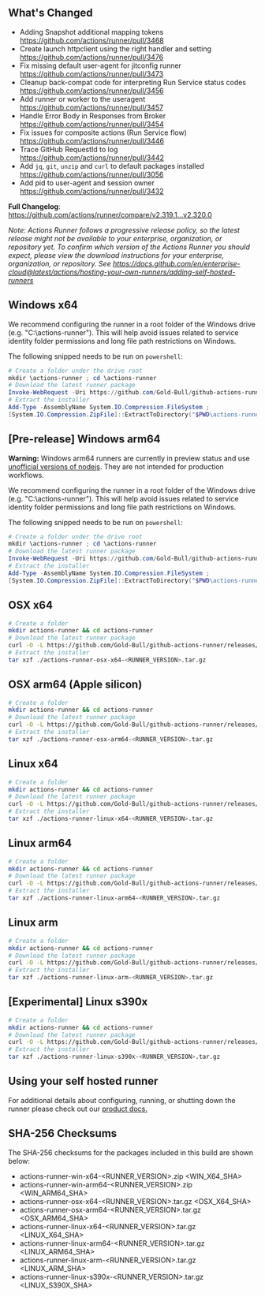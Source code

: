 ## What's Changed

- Adding Snapshot additional mapping tokens https://github.com/actions/runner/pull/3468
- Create launch httpclient using the right handler and setting https://github.com/actions/runner/pull/3476
- Fix missing default user-agent for jitconfig runner https://github.com/actions/runner/pull/3473
- Cleanup back-compat code for interpreting Run Service status codes https://github.com/actions/runner/pull/3456
- Add runner or worker to the useragent https://github.com/actions/runner/pull/3457
- Handle Error Body in Responses from Broker https://github.com/actions/runner/pull/3454
- Fix issues for composite actions (Run Service flow) https://github.com/actions/runner/pull/3446
- Trace GitHub RequestId to log https://github.com/actions/runner/pull/3442
- Add `jq`, `git`, `unzip` and `curl` to default packages installed https://github.com/actions/runner/pull/3056
- Add pid to user-agent and session owner https://github.com/actions/runner/pull/3432

**Full Changelog**: https://github.com/actions/runner/compare/v2.319.1...v2.320.0

_Note: Actions Runner follows a progressive release policy, so the latest release might not be available to your enterprise, organization, or repository yet.
To confirm which version of the Actions Runner you should expect, please view the download instructions for your enterprise, organization, or repository.
See https://docs.github.com/en/enterprise-cloud@latest/actions/hosting-your-own-runners/adding-self-hosted-runners_

## Windows x64

We recommend configuring the runner in a root folder of the Windows drive (e.g. "C:\actions-runner"). This will help avoid issues related to service identity folder permissions and long file path restrictions on Windows.

The following snipped needs to be run on `powershell`:

```powershell
# Create a folder under the drive root
mkdir \actions-runner ; cd \actions-runner
# Download the latest runner package
Invoke-WebRequest -Uri https://github.com/Gold-Bull/github-actions-runner/releases/download/v<RUNNER_VERSION>/actions-runner-win-x64-<RUNNER_VERSION>.zip -OutFile actions-runner-win-x64-<RUNNER_VERSION>.zip
# Extract the installer
Add-Type -AssemblyName System.IO.Compression.FileSystem ;
[System.IO.Compression.ZipFile]::ExtractToDirectory("$PWD\actions-runner-win-x64-<RUNNER_VERSION>.zip", "$PWD")
```

## [Pre-release] Windows arm64

**Warning:** Windows arm64 runners are currently in preview status and use [unofficial versions of nodejs](https://unofficial-builds.nodejs.org/). They are not intended for production workflows.

We recommend configuring the runner in a root folder of the Windows drive (e.g. "C:\actions-runner"). This will help avoid issues related to service identity folder permissions and long file path restrictions on Windows.

The following snipped needs to be run on `powershell`:

```powershell
# Create a folder under the drive root
mkdir \actions-runner ; cd \actions-runner
# Download the latest runner package
Invoke-WebRequest -Uri https://github.com/Gold-Bull/github-actions-runner/releases/download/v<RUNNER_VERSION>/actions-runner-win-arm64-<RUNNER_VERSION>.zip -OutFile actions-runner-win-arm64-<RUNNER_VERSION>.zip
# Extract the installer
Add-Type -AssemblyName System.IO.Compression.FileSystem ;
[System.IO.Compression.ZipFile]::ExtractToDirectory("$PWD\actions-runner-win-arm64-<RUNNER_VERSION>.zip", "$PWD")
```

## OSX x64

```bash
# Create a folder
mkdir actions-runner && cd actions-runner
# Download the latest runner package
curl -O -L https://github.com/Gold-Bull/github-actions-runner/releases/download/v<RUNNER_VERSION>/actions-runner-osx-x64-<RUNNER_VERSION>.tar.gz
# Extract the installer
tar xzf ./actions-runner-osx-x64-<RUNNER_VERSION>.tar.gz
```

## OSX arm64 (Apple silicon)

```bash
# Create a folder
mkdir actions-runner && cd actions-runner
# Download the latest runner package
curl -O -L https://github.com/Gold-Bull/github-actions-runner/releases/download/v<RUNNER_VERSION>/actions-runner-osx-arm64-<RUNNER_VERSION>.tar.gz
# Extract the installer
tar xzf ./actions-runner-osx-arm64-<RUNNER_VERSION>.tar.gz
```

## Linux x64

```bash
# Create a folder
mkdir actions-runner && cd actions-runner
# Download the latest runner package
curl -O -L https://github.com/Gold-Bull/github-actions-runner/releases/download/v<RUNNER_VERSION>/actions-runner-linux-x64-<RUNNER_VERSION>.tar.gz
# Extract the installer
tar xzf ./actions-runner-linux-x64-<RUNNER_VERSION>.tar.gz
```

## Linux arm64

```bash
# Create a folder
mkdir actions-runner && cd actions-runner
# Download the latest runner package
curl -O -L https://github.com/Gold-Bull/github-actions-runner/releases/download/v<RUNNER_VERSION>/actions-runner-linux-arm64-<RUNNER_VERSION>.tar.gz
# Extract the installer
tar xzf ./actions-runner-linux-arm64-<RUNNER_VERSION>.tar.gz
```

## Linux arm

```bash
# Create a folder
mkdir actions-runner && cd actions-runner
# Download the latest runner package
curl -O -L https://github.com/Gold-Bull/github-actions-runner/releases/download/v<RUNNER_VERSION>/actions-runner-linux-arm-<RUNNER_VERSION>.tar.gz
# Extract the installer
tar xzf ./actions-runner-linux-arm-<RUNNER_VERSION>.tar.gz
```

## [Experimental] Linux s390x

``` bash
# Create a folder
mkdir actions-runner && cd actions-runner
# Download the latest runner package
curl -O -L https://github.com/Gold-Bull/github-actions-runner/releases/download/v<RUNNER_VERSION>/actions-runner-linux-s390x-<RUNNER_VERSION>.tar.gz
# Extract the installer
tar xzf ./actions-runner-linux-s390x-<RUNNER_VERSION>.tar.gz
```

## Using your self hosted runner

For additional details about configuring, running, or shutting down the runner please check out our [product docs.](https://help.github.com/en/actions/automating-your-workflow-with-github-actions/adding-self-hosted-runners)

## SHA-256 Checksums

The SHA-256 checksums for the packages included in this build are shown below:

- actions-runner-win-x64-<RUNNER_VERSION>.zip <!-- BEGIN SHA win-x64 --><WIN_X64_SHA><!-- END SHA win-x64 -->
- actions-runner-win-arm64-<RUNNER_VERSION>.zip <!-- BEGIN SHA win-arm64 --><WIN_ARM64_SHA><!-- END SHA win-arm64 -->
- actions-runner-osx-x64-<RUNNER_VERSION>.tar.gz <!-- BEGIN SHA osx-x64 --><OSX_X64_SHA><!-- END SHA osx-x64 -->
- actions-runner-osx-arm64-<RUNNER_VERSION>.tar.gz <!-- BEGIN SHA osx-arm64 --><OSX_ARM64_SHA><!-- END SHA osx-arm64 -->
- actions-runner-linux-x64-<RUNNER_VERSION>.tar.gz <!-- BEGIN SHA linux-x64 --><LINUX_X64_SHA><!-- END SHA linux-x64 -->
- actions-runner-linux-arm64-<RUNNER_VERSION>.tar.gz <!-- BEGIN SHA linux-arm64 --><LINUX_ARM64_SHA><!-- END SHA linux-arm64 -->
- actions-runner-linux-arm-<RUNNER_VERSION>.tar.gz <!-- BEGIN SHA linux-arm --><LINUX_ARM_SHA><!-- END SHA linux-arm -->
- actions-runner-linux-s390x-<RUNNER_VERSION>.tar.gz <!-- BEGIN SHA linux-s390x --><LINUX_S390X_SHA><!-- END SHA linux-s390x -->
